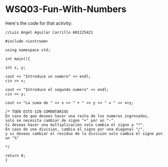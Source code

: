 # WSQ03-Fun-With-Numbers
Here's the code for that activity:

	//Luis Angel Aguilar Carrillo A01225421

	#include <iostream>

	using namespace std;

	int main(){
	
	int x, y;

	cout << "Introduce un numero" << endl;
	cin >> x;
	
	cout << "Introduce el segundo numero" << endl;
	cin >> y;

	cout << "La suma de " << x << " + " << y << " = " << x+y;

	/* TODO ESTO SIN COMENTARIOS
	En caso de que desees hacer una resta de los numeros ingresados,
	solo se necesita cambiar de signo "+" por un "-".
	Si deseas hacer una multiplicación solo cambia el signo a "*".
	En caso de una division, cambia el signo por una diagonal "/",
	y si deseas cambiar el residuo de la division solo cambia el signo por un "%"
	
	*/

	return 0;
	}
